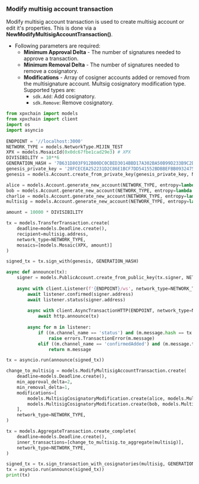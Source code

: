 
### Modify multisig account transaction

Modify multisig account transaction is used to create multisig
account or edit it's properties. This is done via a
**NewModifyMultisigAccountTransaction()**.

- Following parameters are required:
  - **Minimum Approval Delta** - The number of signatures needed to approve a transaction.
  - **Minimum Removal Delta** - The number of signatures needed to remove a cosignatory.
  - **Modifications** - Array of cosigner accounts added or removed from the
    multisignature account. Multsig cosignatory modification type. Supported types are:
      - `sdk.Add`: Add cosignatory.
      - `sdk.Remove`: Remove cosignatory.

```python
from xpxchain import models
from xpxchain import client
import os
import asyncio
 
ENDPOINT = '//localhost:3000'
NETWORK_TYPE = models.NetworkType.MIJIN_TEST
XPX = models.MosaicId(0x0dc67fbe1cad29e3) # XPX
DIVISIBILITY = 10**6
GENERATION_HASH = '7B631D803F912B00DC0CBED3014BBD17A302BA50B99D233B9C2D9533B842ABDF'
genesis_private_key = '28FCECEA252231D2C86E1BCF7DD541552BDBBEFBB09324758B3AC199B4AA7B78'
genesis = models.Account.create_from_private_key(genesis_private_key, NETWORK_TYPE)

alice = models.Account.generate_new_account(NETWORK_TYPE, entropy=lambda x: os.urandom(32))    
bob = models.Account.generate_new_account(NETWORK_TYPE, entropy=lambda x: os.urandom(32))
charlie = models.Account.generate_new_account(NETWORK_TYPE, entropy=lambda x: os.urandom(32))
multisig = models.Account.generate_new_account(NETWORK_TYPE, entropy=lambda x: os.urandom(32))

amount = 10000 * DIVISIBILITY

tx = models.TransferTransaction.create(
    deadline=models.Deadline.create(),
    recipient=multisig.address,
    network_type=NETWORK_TYPE, 
    mosaics=[models.Mosaic(XPX, amount)]
)

signed_tx = tx.sign_with(genesis, GENERATION_HASH)

async def announce(tx):
    signer = models.PublicAccount.create_from_public_key(tx.signer, NETWORK_TYPE)
    
    async with client.Listener(f'{ENDPOINT}/ws', network_type=NETWORK_TYPE) as listener:
        await listener.confirmed(signer.address)
        await listener.status(signer.address)
        
        async with client.AsyncTransactionHTTP(ENDPOINT, network_type=NETWORK_TYPE) as http:
            await http.announce(tx)
        
        async for m in listener:
            if ((m.channel_name == 'status') and (m.message.hash == tx.hash.upper())):
                raise errors.TransactionError(m.message)
            elif ((m.channel_name == 'confirmedAdded') and (m.message.transaction_info.hash == tx.hash.upper())):
                return m.message

tx = asyncio.run(announce(signed_tx))

change_to_multisig = models.ModifyMultisigAccountTransaction.create(
    deadline=models.Deadline.create(),
    min_approval_delta=2,
    min_removal_delta=1,
    modifications=[
        models.MultisigCosignatoryModification.create(alice, models.MultisigCosignatoryModificationType.ADD),
        models.MultisigCosignatoryModification.create(bob, models.MultisigCosignatoryModificationType.ADD),
    ],
    network_type=NETWORK_TYPE,
)

tx = models.AggregateTransaction.create_complete(
    deadline=models.Deadline.create(),
    inner_transactions=[change_to_multisig.to_aggregate(multisig)],
    network_type=NETWORK_TYPE,
)

signed_tx = tx.sign_transaction_with_cosignatories(multisig, GENERATION_HASH, [alice, bob])
tx = asyncio.run(announce(signed_tx))
print(tx)
```